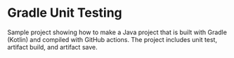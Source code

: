 # Gradle Unit Testing

Sample project showing how to make a Java project that is built with Gradle (Kotlin) and compiled with GitHub actions.  The project includes unit test, artifact build, and artifact save.
